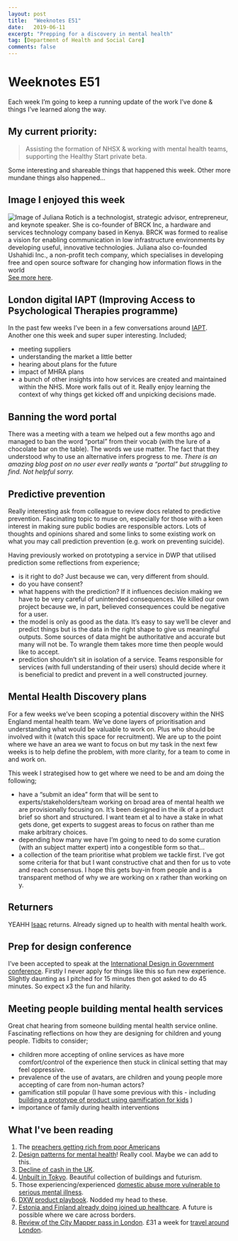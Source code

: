 ```yaml
---
layout: post
title:  "Weeknotes E51"
date:   2019-06-11
excerpt: "Prepping for a discovery in mental health"
tag: [Department of Health and Social Care]
comments: false
---
```


# Weeknotes E51
Each week I’m going to keep a running update of the work I’ve done & things I’ve learned along the way.

## My current priority:
> Assisting the formation of NHSX & working with mental health teams, supporting the Healthy Start private beta.

Some interesting and shareable things that happened this week. Other more mundane things also happened…

## Image I enjoyed this week
![Image of Juliana Rotich is a technologist, strategic advisor, entrepreneur, and keynote speaker. She is co-founder of BRCK Inc, a hardware and services technology company based in Kenya. BRCK was formed to realise a vision for enabling communication in low infrastructure environments by developing useful, innovative technologies. Juliana also co-founded Ushahidi Inc., a non-profit tech company, which specialises in developing free and open source software for changing how information flows in the world](https://cdn-images-1.medium.com/max/1200/1*weu_HzbZOmtfs1eEXg5rMQ.jpeg)
[See more here](https://medium.com/nevertheless-podcast/stem-role-models-posters-2404424b37dd).

## London digital IAPT (Improving Access to Psychological Therapies programme)
In the past few weeks I’ve been in a few conversations around [IAPT](https://www.england.nhs.uk/mental-health/adults/iapt/). Another one this week and super super interesting. Included;
- meeting suppliers
- understanding the market a little better
- hearing about plans for the future
- impact of MHRA plans 
- a bunch of other insights into how services are created and maintained within the NHS.
More work falls out of it. Really enjoy learning the context of why things get kicked off and unpicking decisions made.

## Banning the word portal
There was a meeting with a team we helped out a few months ago and managed to ban the word “portal” from their vocab (with the lure of a chocolate bar on the table). The words we use matter. The fact that they understood why to use an alternative infers progress to me. 
_There is an amazing blog post on no user ever really wants a “portal” but struggling to find. Not helpful sorry._

## Predictive prevention
Really interesting ask from colleague to review docs related to predictive prevention. Fascinating topic to muse on, especially for those with a keen interest in making sure public bodies are responsible actors.
Lots of thoughts and opinions shared and some links to some existing work on what you may call prediction prevention (e.g. work on preventing suicide). 

Having previously worked on prototyping a service in DWP that utilised prediction some reflections from experience;
- is it right to do? Just because we can, very different from should.
- do you have consent? 
- what happens with the prediction? If it influences decision making we have to be very careful of unintended consequences. We killed our own project because we, in part, believed consequences could be negative for a user.
- the model is only as good as the data. It’s easy to say we’ll be clever and predict things but is the data in the right shape to give us meaningful outputs. Some sources of data might be authoritative and accurate but many will not be. To wrangle them takes more time then people would like to accept.
- prediction shouldn’t sit in isolation of a service. Teams responsible for services (with full understanding of their users) should decide where it is beneficial to predict and prevent in a well constructed journey.

## Mental Health Discovery plans
For a few weeks we’ve been scoping a potential discovery within the NHS England mental health team. We’ve done layers of prioritisation and understanding what would be valuable to work on. Plus who should be involved with it (watch this space for recruitment).
We are up to the point where we have an area we want to focus on but my task in the next few weeks is to help define the problem, with more clarity, for a team to come in and work on.

This week I strategised how to get where we need to be and am doing the following;
- have a “submit an idea” form that will be sent to experts/stakeholders/team working on broad area of mental health we are provisionally focusing on. It’s been designed in the ilk of a product brief so short and structured. I want team et al to have a stake in what gets done, get experts to suggest areas to focus on rather than me make arbitrary choices.
- depending how many we have I’m going to need to do some curation (with an subject matter expert) into a congestible form so that…
- a collection of the team prioritise what problem we tackle first. I’ve got some criteria for that but I want constructive chat and then for us to vote and reach consensus. I hope this gets buy-in from people and is a transparent method of why we are working on x rather than working on y.

## Returners
YEAHH [Isaac](https://twitter.com/I_smith) returns. Already signed up to health with mental health work.

## Prep for design conference
I’ve been accepted to speak at the [International Design in Government conference](http://international.gov-design.com/scotland2019/). Firstly I never apply for things like this so fun new experience. Slightly daunting as I pitched for 15 minutes then got asked to do 45 minutes. So expect x3 the fun and hilarity.  

## Meeting people building mental health services
Great chat hearing from someone building mental health service online. Fascinating reflections on how they are designing for children and young people.
Tidbits to consider;
- children more accepting of online services as have more comfort/control of the experience then stuck in clinical setting that may feel oppressive.
- prevalence of the use of avatars, are children and young people more accepting of care from non-human actors?
- gamification still popular (I have some previous with this - including [building a prototype of product using gamification for kids](https://digitalhealth.blog.gov.uk/2016/12/20/ibm-challenge/) )
- importance of family during health interventions

## What I've been reading
1. The [preachers getting rich from poor Americans](https://www.bbc.co.uk/news/stories-47675301)
2. [Design patterns for mental health](https://www.designpatternsformentalhealth.org/)! Really cool. Maybe we can add to this.
3. [Decline of cash in the UK](https://www.bbc.co.uk/news/business-48544695).
4. [Unbuilt in Tokyo](https://www.theguardian.com/cities/2019/jun/11/unbuilt-tokyo-depthscrapers-and-a-million-person-pyramid). Beautiful collection of buildings and futurism.
5. Those experiencing/experienced [domestic abuse more vulnerable to serious mental illness](https://www.bbc.co.uk/news/health-48541604). 
6. [DXW product playbook](http://playbook.dxw.com/#/?id=product-management). Nodded my head to these.
7. [Estonia and Finland already doing joined up healthcare](https://estonianworld.com/technology/finnish-e-prescriptions-become-valid-in-estonia/). A future is possible where we care across borders.
8. [Review of the City Mapper pass in London](https://www.tomforth.co.uk/citymapperandthestate/). £31 a week for [travel around London](https://citymapper.com/pass?lang=en).
